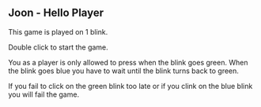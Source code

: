 ## Joon - Hello Player

This game is played on 1 blink.

Double click to start the game.

You as a player is only allowed to press when the blink goes green. When the blink goes blue you have to wait until the blink turns back to green.

If you fail to click on the green blink too late or if you clink on the blue blink you will fail the game.
